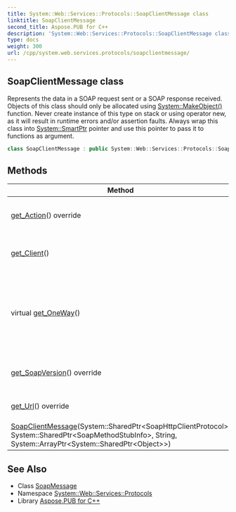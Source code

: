 ```yaml
---
title: System::Web::Services::Protocols::SoapClientMessage class
linktitle: SoapClientMessage
second_title: Aspose.PUB for C++
description: 'System::Web::Services::Protocols::SoapClientMessage class. Represents the data in a SOAP request sent or a SOAP response received. Objects of this class should only be allocated using System::MakeObject() function. Never create instance of this type on stack or using operator new, as it will result in runtime errors and/or assertion faults. Always wrap this class into System::SmartPtr pointer and use this pointer to pass it to functions as argument in C++.'
type: docs
weight: 300
url: /cpp/system.web.services.protocols/soapclientmessage/
---
```

## SoapClientMessage class


Represents the data in a SOAP request sent or a SOAP response received. Objects of this class should only be allocated using [System::MakeObject()](../../system/makeobject/) function. Never create instance of this type on stack or using operator new, as it will result in runtime errors and/or assertion faults. Always wrap this class into [System::SmartPtr](../../system/smartptr/) pointer and use this pointer to pass it to functions as argument.

```cpp
class SoapClientMessage : public System::Web::Services::Protocols::SoapMessage
```

## Methods

| Method | Description |
| --- | --- |
| [get_Action](./get_action/)() override | Returns a value of the 'SOAPAction' attribute. |
| [get_Client](./get_client/)() | Returns an instance of the client proxy class. |
| virtual [get_OneWay](./get_oneway/)() | Returns a value that indicates if a client doesn't wait for a server to finish processing a method. |
| [get_SoapVersion](./get_soapversion/)() override | Returns the SOAP version that is used. |
| [get_Url](./get_url/)() override | Returns the XML [Web](../../system.web/) service URL. |
| [SoapClientMessage](./soapclientmessage/)(System::SharedPtr\<SoapHttpClientProtocol\>, System::SharedPtr\<SoapMethodStubInfo\>, String, System::ArrayPtr\<System::SharedPtr\<Object\>\>) | Constructs a new instance. |
## See Also

* Class [SoapMessage](../soapmessage/)
* Namespace [System::Web::Services::Protocols](../)
* Library [Aspose.PUB for C++](../../)
